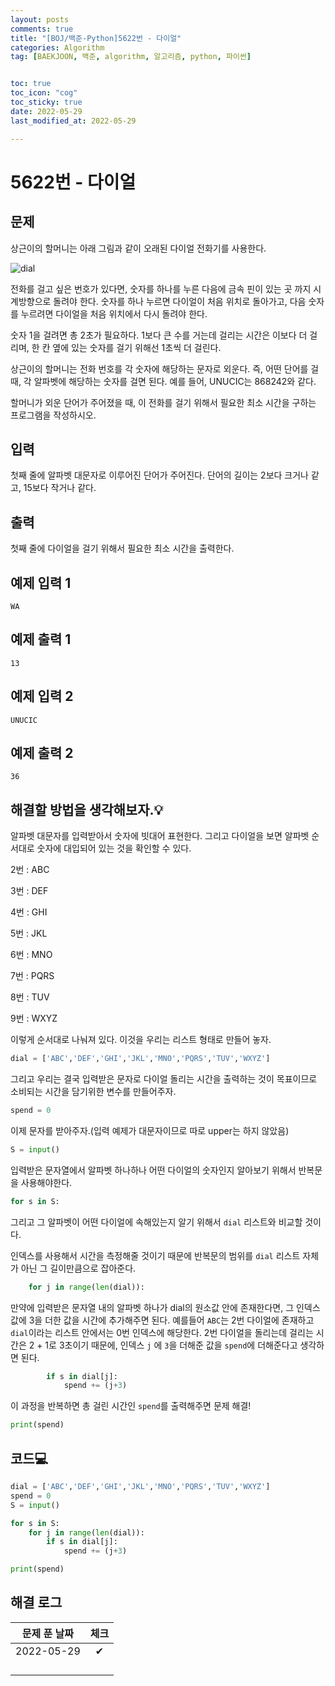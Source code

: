 ```yaml
---
layout: posts
comments: true
title: "[BOJ/백준-Python]5622번 - 다이얼"
categories: Algorithm
tag: [BAEKJOON, 백준, algorithm, 알고리즘, python, 파이썬]


toc: true
toc_icon: "cog"
toc_sticky: true
date: 2022-05-29
last_modified_at: 2022-05-29

---
```




# 5622번 - 다이얼



## 문제

상근이의 할머니는 아래 그림과 같이 오래된 다이얼 전화기를 사용한다.

![dial](https://upload.acmicpc.net/9c88dd24-3a4c-4a09-bc50-e6496958214d/-/preview/)

전화를 걸고 싶은 번호가 있다면, 숫자를 하나를 누른 다음에 금속 핀이 있는 곳 까지 시계방향으로 돌려야 한다. 숫자를 하나 누르면 다이얼이 처음 위치로 돌아가고, 다음 숫자를 누르려면 다이얼을 처음 위치에서 다시 돌려야 한다.

숫자 1을 걸려면 총 2초가 필요하다. 1보다 큰 수를 거는데 걸리는 시간은 이보다 더 걸리며, 한 칸 옆에 있는 숫자를 걸기 위해선 1초씩 더 걸린다.

상근이의 할머니는 전화 번호를 각 숫자에 해당하는 문자로 외운다. 즉, 어떤 단어를 걸 때, 각 알파벳에 해당하는 숫자를 걸면 된다. 예를 들어, UNUCIC는 868242와 같다.

할머니가 외운 단어가 주어졌을 때, 이 전화를 걸기 위해서 필요한 최소 시간을 구하는 프로그램을 작성하시오.



## 입력

첫째 줄에 알파벳 대문자로 이루어진 단어가 주어진다. 단어의 길이는 2보다 크거나 같고, 15보다 작거나 같다.



## 출력

첫째 줄에 다이얼을 걸기 위해서 필요한 최소 시간을 출력한다.



## 예제 입력 1 

```
WA
```



## 예제 출력 1

```
13
```



## 예제 입력 2 

```
UNUCIC
```



## 예제 출력 2

```
36
```



##  해결할 방법을 생각해보자.💡

알파벳 대문자를 입력받아서 숫자에 빗대어 표현한다. 그리고 다이얼을 보면 알파벳 순서대로 숫자에 대입되어 있는 것을 확인할 수 있다.

2번 : ABC

3번 : DEF

4번 : GHI

5번 : JKL

6번 : MNO

7번 : PQRS

8번 : TUV

9번 : WXYZ

이렇게 순서대로 나눠져 있다. 이것을 우리는 리스트 형태로 만들어 놓자.

```python
dial = ['ABC','DEF','GHI','JKL','MNO','PQRS','TUV','WXYZ']
```

그리고 우리는 결국 입력받은 문자로 다이얼 돌리는 시간을 출력하는 것이 목표이므로 소비되는 시간을 담기위한 변수를 만들어주자.

```python
spend = 0
```

이제 문자를 받아주자.(입력 예제가 대문자이므로 따로 upper는 하지 않았음)

```python
S = input()
```



입력받은 문자열에서 알파벳 하나하나 어떤 다이얼의 숫자인지 알아보기 위해서 반복문을 사용해야한다.

```python
for s in S:
```

그리고 그 알파벳이 어떤 다이얼에 속해있는지 알기 위해서 `dial` 리스트와 비교할 것이다.

인덱스를 사용해서 시간을 측정해줄 것이기 때문에 반복문의 범위를 `dial` 리스트 자체가 아닌 그 길이만큼으로 잡아준다.

```python
	for j in range(len(dial)):
```

만약에 입력받은 문자열 내의 알파벳 하나가 dial의 원소값 안에 존재한다면, 그 인덱스 값에 3을 더한 값을 시간에 추가해주면 된다. 예를들어 `ABC`는 2번 다이얼에 존재하고 `dial`이라는 리스트 안에서는 0번 인덱스에 해당한다. 2번 다이얼을 돌리는데 걸리는 시간은 2 + 1로 3초이기 때문에, 인덱스 `j` 에 `3`을 더해준 값을 `spend`에 더해준다고 생각하면 된다.

```python
		if s in dial[j]:
        	spend += (j+3)
```

 이 과정을 반복하면 총 걸린 시간인 `spend`를 출력해주면 문제 해결!

```python
print(spend)
```





## 코드💻

```python
dial = ['ABC','DEF','GHI','JKL','MNO','PQRS','TUV','WXYZ']
spend = 0
S = input()

for s in S:
    for j in range(len(dial)):
        if s in dial[j]:
            spend += (j+3)

print(spend)
```





## 해결 로그 

| 문제 푼 날짜 | 체크 |
| :----------: | :--: |
|  2022-05-29  |  ✔   |
|              |      |
|              |      |
|              |      |
|              |      |



